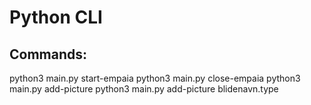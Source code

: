 # Python CLI

## Commands:
python3 main.py start-empaia
python3 main.py close-empaia
python3 main.py add-picture
python3 main.py add-picture blidenavn.type

